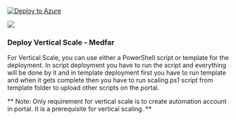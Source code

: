 [![Deploy to Azure](http://azuredeploy.net/deploybutton.png)](https://azuredeploy.net/)

<a href="https://azuredeploy.net/?repository=https://github.com/user/repo" target="_blank">
    <img src="http://azuredeploy.net/deploybutton.png"/>
</a>

### Deploy Vertical Scale - Medfar ###
For Vertical Scale, you can use either a PowerShell script or template for the deployment. In script deployment you have to run the script and everything will be done by it and in template deployment first you have to run template and when it gets complete then you have to run scaling.ps1 script from template folder to upload other scripts on the portal. 

** Note: Only requirement for vertical scale is to create automation account in portal. It is a prerequisite for vertical scaling. **
